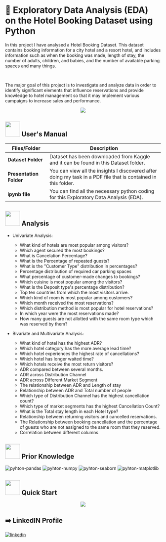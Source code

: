 # :hotel: Exploratory Data Analysis (EDA) on the Hotel Booking Dataset using Python

In this project I have analysed a Hotel Booking Dataset. This dataset contains booking information for a city hotel and a resort hotel, and includes information such as when the booking was made, length of stay, the number of adults, children, and babies, and the number of available parking spaces and many things.

<br>

The major goal of this project is to investigate and analyze data in order to identify significant elements that influence reservations and provide knowledge to hotel management so that it may implement various campaigns to increase sales and performance.



<p align="center"><a href="https://www.python.org/"><img src= https://forthebadge.com/images/badges/made-with-python.svg></a></p>


##  <img src="https://user-images.githubusercontent.com/106439762/181935629-b3c47bd3-77fb-4431-a11c-ff8ba0942b63.gif" width="48" height="48"> **User's Manual**

| Files/Folder| Description |
| ------------- | ------------- |
| **Dataset Folder** | Dataset has been downloaded from Kaggle and it can be found in this Dataset folder. |
| **Presentation Folder**  | You can view all the insights I discovered after doing my task in a PDF file that is contained in this folder.  |
| **ipynb file**  | You can find all the necessary python coding for this Exploratory Data Analysis (EDA). |



##  <img src=https://user-images.githubusercontent.com/106439762/178428775-03d67679-9aa4-4b08-91e9-6eb6ed8faf66.gif  width="48" height="48"> **Analysis**

- Univariate Analysis:
  -	What kind of hotels are most popular among visitors?
  -	Which agent secured the most bookings?
  -	What is Cancelation Percentage?
  -	What is the Percentage of repeated guests?
  -	What is the "Customer Type" distribution in percentages?
  -	Percentage distribution of required car parking spaces
  -	What percentage of customer-made changes to bookings?
  -	Which cuisine is most popular among the visitors?
  -	What is the Deposit type's percentage distribution?
  -	Top ten countries from which the most visitors arrive.
  -	Which kind of room is most popular among customers?
  -	Which month received the most reservations?
  -	Which distribution method is most popular for hotel reservations?
  -	In which year were the most reservations made?
  -	How many guests are not allotted with the same room type which was reserved by them?


- Bivariate and Multivariate Analysis:
  -	What kind of hotel has the highest ADR?
  -	Which hotel category has the more average lead time?
  -	Which hotel experiences the highest rate of cancellations?
  -	Which hotel has longer waited time?
  -	Which hotels receive the most return visitors?
  -	ADR compared between several months.
  -	ADR across Distribution Channel
  -	ADR across Different Market Segment
  -	The relationship between ADR and Length of stay
  -	Relationship between ADR and Total number of people
  -	Which type of Distribution Channel has the highest cancellation count?
  -	Which type of market segments has the highest Cancellation Count?
  -	What is the Total stay length in each Hotel type?
  -	Relationship between returning visitors and cancelled reservations.
  -	The Relationship between booking cancellation and the percentage of guests who are not assigned to the same room that they reserved.
  -	Correlation between different columns



##  <img src=https://user-images.githubusercontent.com/106439762/178803205-47a08ce7-2187-4f96-b301-a2b68690619a.gif width="48" height="48" > **Prior Knowledge**

![pyhton-pandas](https://user-images.githubusercontent.com/106439762/177094844-d74edfa1-823d-4f17-8d94-3600e058cf1e.svg)
![pyhton-numpy](https://user-images.githubusercontent.com/106439762/177095283-a5bb76ea-bcf6-42bb-a189-cd902233e452.svg)
![pyhton-seaborn](https://user-images.githubusercontent.com/106439762/177095305-9412535b-1250-4be8-8850-73a852e13423.svg)
![pyhton-matplotlib](https://user-images.githubusercontent.com/106439762/177095386-81d9ee3f-6b67-4bc3-83f7-30595924a399.svg)

## <img src="https://user-images.githubusercontent.com/106439762/181937125-2a4b22a3-f8a9-4226-bbd3-df972f9dbbc4.gif" width="48" height="48" > Quick Start



<p align="center"><a href="Presentation/Presentation on EDA- Hotel Booking Dataset.pdf"><img src= https://user-images.githubusercontent.com/79499162/188312260-361a3730-c97b-4341-ab1e-44f131f0a177.png></a></p>





##  :arrow_right: LinkedIN Profile

[![linkedin](https://img.shields.io/badge/linkedin-0A66C2?style=for-the-badge&logo=linkedin&logoColor=white)](https://www.linkedin.com/in/dipanjan-maity/)







